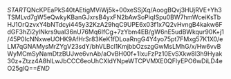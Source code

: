 $START$QNcKPEaPkS40tAEtigMViWj5k+00xeSSjXq/AoogBQvj3HUjRVE+Yh3TSMLvd7gW5eQwkyKBanGJxrsB4yxFN2bAwSoPiqISpu0BW7hmWceiKsTbHJ1OrQzvxY4bNTdcyi445y32KzA29hqC9UPE6x03f1x7Q2vHvngB4kakw6FdGF3hZi2ylNkrs9ual36nU76Mq6IfCg+7zYbm4EB/gW6nE5udBWkqur90K+j1/45P0IcNNxweUOHK9AfHrSr83KeK1fDLoaRngG4Y4yo75pt7FMxg57K1X0/eLM7qGNAMysMrZYgV23sdY/bhVLBcl1KmjbbOzszgGwMsLMhG/x/Hw6vvBWyMCmSyNamDtzBUJwe6vnAb/aOvBH00f+1IxuFzPz10EvSXkw8l3h9Hyak30z+Ztzz4A8hlLwJbCCC6eoUhCXldYNpeWTCPVMXE0QFlyEPO6wDiLD4eO25glQ==$END$